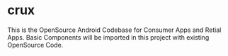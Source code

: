 # crux
This is the OpenSource Android Codebase for Consumer Apps and Retial Apps.
Basic Components will be imported in this project with existing OpenSource Code. 
